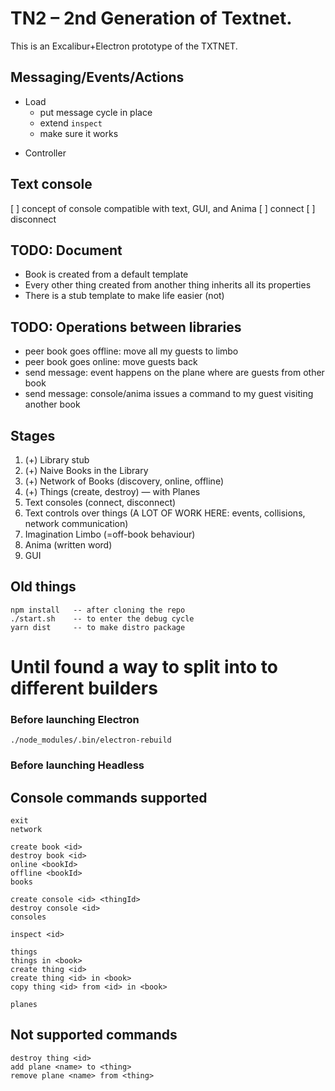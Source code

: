 # TN2 – 2nd Generation of Textnet.

This is an Excalibur+Electron prototype of the TXTNET.


## Messaging/Events/Actions
+ Load
    + put message cycle in place
    + extend `inspect`
    + make sure it works
- Controller 

## Text console
[ ] concept of console compatible with text, GUI, and Anima
[ ] connect <thing>
[ ] disconnect

## TODO: Document
- Book is created from a default template
- Every other thing created from another thing inherits all its properties
- There is a stub template to make life easier (not)



## TODO: Operations between libraries
- peer book goes offline: move all my guests to limbo
- peer book goes online: move guests back
- send message: event happens on the plane where are guests from other book
- send message: console/anima issues a command to my guest visiting another book



## Stages
1. (+) Library stub
2. (+) Naive Books in the Library
3. (+) Network of Books (discovery, online, offline)
5. (+) Things (create, destroy) — with Planes
6. Text consoles (connect, disconnect)
7. Text controls over things (A LOT OF WORK HERE: events, collisions, network communication)
8. Imagination Limbo (=off-book behaviour)
9. Anima (written word)
10. GUI


## Old things
    npm install   -- after cloning the repo
    ./start.sh    -- to enter the debug cycle
    yarn dist     -- to make distro package

# Until found a way to split into to different builders
### Before launching Electron
    ./node_modules/.bin/electron-rebuild
### Before launching Headless


## Console commands supported
    exit
    network

    create book <id>
    destroy book <id>
    online <bookId>
    offline <bookId>
    books

    create console <id> <thingId>
    destroy console <id>
    consoles

    inspect <id>

    things
    things in <book>
    create thing <id>
    create thing <id> in <book>
    copy thing <id> from <id> in <book>

    planes

## Not supported commands
    destroy thing <id>
    add plane <name> to <thing>
    remove plane <name> from <thing>

